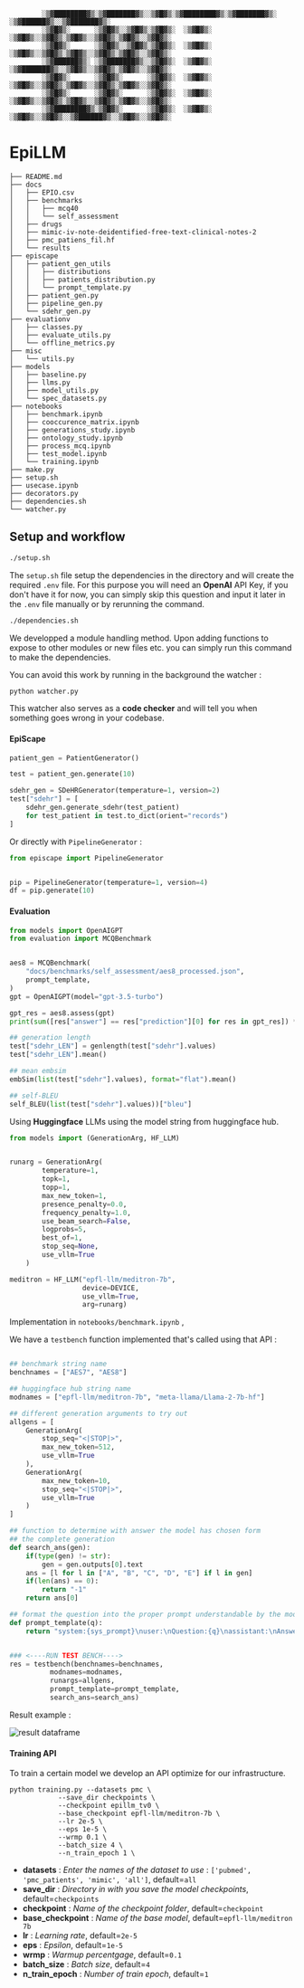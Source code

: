 <!-- ```
          ░▒▓████████▓▒░▒▓███████▓▒░░▒▓█▓▒░▒▓█▓▒░      ░▒▓█▓▒░      ░▒▓██████████████▓▒░  
          ░▒▓█▓▒░      ░▒▓█▓▒░░▒▓█▓▒░▒▓█▓▒░▒▓█▓▒░      ░▒▓█▓▒░      ░▒▓█▓▒░░▒▓█▓▒░░▒▓█▓▒░  
          ░▒▓█▓▒░      ░▒▓█▓▒░░▒▓█▓▒░▒▓█▓▒░▒▓█▓▒░      ░▒▓█▓▒░      ░▒▓█▓▒░░▒▓█▓▒░░▒▓█▓▒░   
          ░▒▓██████▓▒░ ░▒▓███████▓▒░░▒▓█▓▒░▒▓█▓▒░      ░▒▓█▓▒░      ░▒▓█▓▒░░▒▓█▓▒░░▒▓█▓▒░    
          ░▒▓█▓▒░      ░▒▓█▓▒░      ░▒▓█▓▒░▒▓█▓▒░      ░▒▓█▓▒░      ░▒▓█▓▒░░▒▓█▓▒░░▒▓█▓▒░     
          ░▒▓█▓▒░      ░▒▓█▓▒░      ░▒▓█▓▒░▒▓█▓▒░      ░▒▓█▓▒░      ░▒▓█▓▒░░▒▓█▓▒░░▒▓█▓▒░ 
          ░▒▓████████▓▒░▒▓█▓▒░      ░▒▓█▓▒░▒▓████████▓▒░▒▓████████▓▒░▒▓█▓▒░░▒▓█▓▒░░▒▓█▓▒░
``` -->

```
        ░▒▓████████▓▒░▒▓███████▓▒░░▒▓█▓▒░▒▓████████▓▒░▒▓███████▓▒░ ░▒▓██████▓▒░░▒▓███████▓▒░  
        ░▒▓█▓▒░      ░▒▓█▓▒░░▒▓█▓▒░▒▓█▓▒░  ░▒▓█▓▒░   ░▒▓█▓▒░░▒▓█▓▒░▒▓█▓▒░░▒▓█▓▒░▒▓█▓▒░░▒▓█▓▒░ 
        ░▒▓█▓▒░      ░▒▓█▓▒░░▒▓█▓▒░▒▓█▓▒░  ░▒▓█▓▒░   ░▒▓█▓▒░░▒▓█▓▒░▒▓█▓▒░░▒▓█▓▒░▒▓█▓▒░░▒▓█▓▒░ 
        ░▒▓██████▓▒░ ░▒▓███████▓▒░░▒▓█▓▒░  ░▒▓█▓▒░   ░▒▓███████▓▒░░▒▓█▓▒░░▒▓█▓▒░▒▓█▓▒░░▒▓█▓▒░ 
        ░▒▓█▓▒░      ░▒▓█▓▒░      ░▒▓█▓▒░  ░▒▓█▓▒░   ░▒▓█▓▒░░▒▓█▓▒░▒▓█▓▒░░▒▓█▓▒░▒▓█▓▒░░▒▓█▓▒░ 
        ░▒▓█▓▒░      ░▒▓█▓▒░      ░▒▓█▓▒░  ░▒▓█▓▒░   ░▒▓█▓▒░░▒▓█▓▒░▒▓█▓▒░░▒▓█▓▒░▒▓█▓▒░░▒▓█▓▒░ 
        ░▒▓████████▓▒░▒▓█▓▒░      ░▒▓█▓▒░  ░▒▓█▓▒░   ░▒▓█▓▒░░▒▓█▓▒░░▒▓██████▓▒░░▒▓█▓▒░░▒▓█▓▒░ 
```
# EpiLLM


```shell
├── README.md
├── docs
│   ├── EPIO.csv
│   ├── benchmarks
│   │   ├── mcq40
│   │   └── self_assessment
│   ├── drugs
│   ├── mimic-iv-note-deidentified-free-text-clinical-notes-2
│   ├── pmc_patiens_fil.hf
│   └── results
├── episcape
│   ├── patient_gen_utils
│   │   ├── distributions
│   │   ├── patients_distribution.py
│   │   └── prompt_template.py
│   ├── patient_gen.py
│   ├── pipeline_gen.py
│   └── sdehr_gen.py
├── evaluationv
│   ├── classes.py
│   ├── evaluate_utils.py
│   └── offline_metrics.py
├── misc
│   └── utils.py
├── models
│   ├── baseline.py
│   ├── llms.py
│   ├── model_utils.py
│   └── spec_datasets.py
├── notebooks
│   ├── benchmark.ipynb
│   ├── cooccurence_matrix.ipynb
│   ├── generations_study.ipynb
│   ├── ontology_study.ipynb
│   ├── process_mcq.ipynb
│   ├── test_model.ipynb
│   └── training.ipynb
├── make.py
├── setup.sh
├── usecase.ipynb
├── decorators.py
├── dependencies.sh
└── watcher.py
```


## Setup and workflow


```bash
./setup.sh
```

The `setup.sh` file setup the dependencies in the directory and will create the required `.env` file. For this purpose you will need an **OpenAI** API Key, if you don't have it for now, you can simply skip this question and input it later in the `.env` file manually or by rerunning the command.


```bash
./dependencies.sh
```

We developped a module handling method. Upon adding functions to expose to other modules or new files etc. you can simply run this command to make the dependencies.

You can avoid this work by running in the background the watcher :

```bash
python watcher.py
```

This watcher also serves as a **code checker** and will tell you when something goes wrong in your codebase.

#### EpiScape

```python
patient_gen = PatientGenerator()

test = patient_gen.generate(10)

sdehr_gen = SDeHRGenerator(temperature=1, version=2)
test["sdehr"] = [
    sdehr_gen.generate_sdehr(test_patient)
    for test_patient in test.to_dict(orient="records")
]
```

Or directly with `PipelineGenerator` :

```python
from episcape import PipelineGenerator


pip = PipelineGenerator(temperature=1, version=4)
df = pip.generate(10)
```


#### Evaluation

```python
from models import OpenAIGPT
from evaluation import MCQBenchmark


aes8 = MCQBenchmark(
    "docs/benchmarks/self_assessment/aes8_processed.json",
    prompt_template,
)
gpt = OpenAIGPT(model="gpt-3.5-turbo")

gpt_res = aes8.assess(gpt)
print(sum([res["answer"] == res["prediction"][0] for res in gpt_res]) * 100 / len(gpt_res), "% accuracy for GPT-3.5")
```


```python
## generation length
test["sdehr_LEN"] = genlength(test["sdehr"].values)
test["sdehr_LEN"].mean()

## mean embsim
embSim(list(test["sdehr"].values), format="flat").mean()

## self-BLEU
self_BLEU(list(test["sdehr"].values))["bleu"]
```


Using **Huggingface** LLMs using the model string from huggingface hub.

```python
from models import (GenerationArg, HF_LLM)


runarg = GenerationArg(
        temperature=1,
        topk=1,
        topp=1,
        max_new_token=1,
        presence_penalty=0.0,
        frequency_penalty=1.0,
        use_beam_search=False,
        logprobs=5,
        best_of=1,
        stop_seq=None,
        use_vllm=True
    )

meditron = HF_LLM("epfl-llm/meditron-7b",
                  device=DEVICE,
                  use_vllm=True,
                  arg=runarg)
```


Implementation in `notebooks/benchmark.ipynb` , 

We have a `testbench` function implemented that's called using that API :

```python

## benchmark string name
benchnames = ["AES7", "AES8"]

## huggingface hub string name
modnames = ["epfl-llm/meditron-7b", "meta-llama/Llama-2-7b-hf"]

## different generation arguments to try out
allgens = [
    GenerationArg(
        stop_seq="<|STOP|>",
        max_new_token=512,
        use_vllm=True
    ),
    GenerationArg(
        max_new_token=10,
        stop_seq="<|STOP|>",
        use_vllm=True
    )
]

## function to determine with answer the model has chosen form
## the complete generation
def search_ans(gen):
    if(type(gen) != str):
        gen = gen.outputs[0].text
    ans = [l for l in ["A", "B", "C", "D", "E"] if l in gen]
    if(len(ans) == 0):
        return "-1"
    return ans[0]

## format the question into the proper prompt understandable by the model
def prompt_template(q):
    return "system:{sys_prompt}\nuser:\nQuestion:{q}\nassistant:\nAnswer:"


### <----RUN TEST BENCH---->
res = testbench(benchnames=benchnames,
          modnames=modnames,
          runargs=allgens,
          prompt_template=prompt_template,
          search_ans=search_ans)

```


Result example :


![result dataframe](./static/dataframe_testbench.png)



#### Training API

To train a certain model we develop an API optimize for our infrastructure.

```shell
python training.py --datasets pmc \
            --save_dir checkpoints \
            --checkpoint epillm_tv0 \
            --base_checkpoint epfl-llm/meditron-7b \
            --lr 2e-5 \
            --eps 1e-5 \
            --wrmp 0.1 \
            --batch_size 4 \
            --n_train_epoch 1 \
```


- **datasets** : *Enter the names of the dataset to use* : `['pubmed', 'pmc_patients', 'mimic', 'all']`, default=`all`
- **save_dir** : *Directory in with you save the model checkpoints*, default=`checkpoints`
- **checkpoint** : *Name of the checkpoint folder*, default=`checkpoint`
- **base_checkpoint** : *Name of the base model*, default=`epfl-llm/meditron 7b`
- **lr** : *Learning rate*, default=`2e-5`
- **eps** : *Epsilon*, default=`1e-5`
- **wrmp** : *Warmup percentgage*, default=`0.1`
- **batch_size** : *Batch size*, default=`4`
- **n_train_epoch** : *Number of train epoch*, default=`1`





